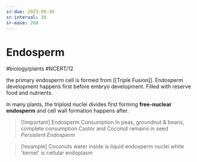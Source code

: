 ```yaml
---
sr-due: 2023-09-30
sr-interval: 38
sr-ease: 268
---
```

# Endosperm 
#biology/plants  #NCERT/12 

the primary endosperm cell is formed from [[Triple Fusion]]. 
Endosperm development happens first before embryo development. Filled with reserve food and nutrients.

In many plants, the triploid nuclei divides first forming **free-nuclear endosperm** and cell wall formation happens after.

> [!important] Endosperm Consumption
> In peas, groundnut & beans, complete consumption
> Castor and Coconut remains in seed *Persistent Endosperm*

> [!example] Coconuts
> water inside is liquid endosperm nuclei
> white 'kernel' is cellular endoplasm
 